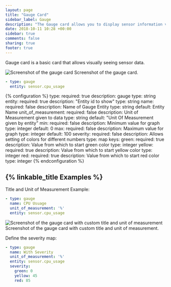 ```yaml
---
layout: page
title: "Gauge Card"
sidebar_label: Gauge
description: "The Gauge card allows you to display sensor information visually"
date: 2018-10-11 10:28 +00:00
sidebar: true
comments: false
sharing: true
footer: true
---
```


Gauge card is a basic card that allows visually seeing sensor data.

<p class='img'>
<img src='/images/lovelace/lovelace_gauge_card.gif' alt='Screenshot of the gauge card'>
Screenshot of the gauge card.
</p>

```yaml
- type: gauge
  entity: sensor.cpu_usage
```

{% configuration %}
type:
  required: true
  description: gauge
  type: string
entity:
  required: true
  description: "Entity id to show"
  type: string
name:
  required: false
  description: Name of Gauge Entity
  type: string
  default: Entity Name
unit_of_measurement:
  required: false
  description: Unit of Measurement given to data
  type: string
  default: "Unit Of Measurement given by entity"
min:
  required: false
  description: Minimum value for graph
  type: integer
  default: 0
max:
  required: false
  description: Maximum value for graph
  type: integer
  default: 100
severity:
  required: false
  description: Allows setting of colors for different numbers
  type: map
  keys:
    green:
      required: true
      description: Value from which to start green color
      type: integer
    yellow:
      required: true
      description: Value from which to start yellow color
      type: integer
    red:
      required: true
      description: Value from which to start red color
      type: integer
{% endconfiguration %}

## {% linkable_title Examples %}

Title and Unit of Measurement Example:

```yaml
- type: gauge
  name: CPU Usuage
  unit_of_measurement: '%'
  entity: sensor.cpu_usage
```

<p class='img'>
<img src='/images/lovelace/lovelace_gauge_card.gif' alt='Screenshot of the gauge card with custom title and unit of measurement'>
Screenshot of the gauge card with custom title and unit of measurement.
</p>

Define the severity map:

```yaml
- type: gauge
  name: With Severity
  unit_of_measurement: '%'
  entity: sensor.cpu_usage
  severity:
    green: 0
    yellow: 45
    red: 85
```
